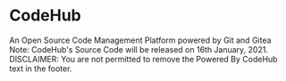 # CodeHub
An Open Source Code Management Platform powered by Git and Gitea
<br>
Note: CodeHub's Source Code will be released on 16th January, 2021.
<br>
DISCLAIMER: You are not permitted to remove the Powered By CodeHub text in the footer.
<br>
